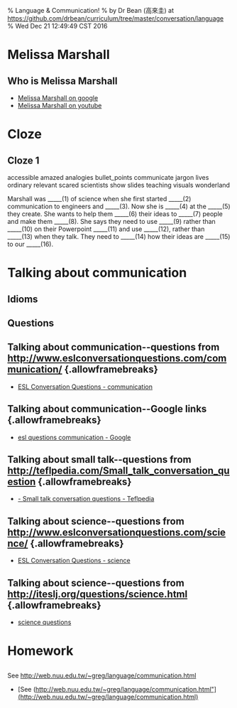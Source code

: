 % Language & Communication!
% by Dr Bean (高來圭) at https://github.com/drbean/curriculum/tree/master/conversation/language
% Wed Dec 21 12:49:49 CST 2016

# Melissa Marshall

## Who is Melissa Marshall

- [Melissa Marshall on google](http://www.google.com.tw/search?q=%22penn+state%22+%22melissa+marshall%22&num=100)
- [Melissa Marshall on youtube](http://www.google.com.tw/search?q=%22site:youtube.com+melissa+marshall%22&num=100&gws_rd=ssl&tbm=isch&tbo=u&source=univ&sa=X)


# Cloze

## Cloze 1

accessible
amazed
analogies
bullet_points
communicate
jargon
lives
ordinary
relevant
scared
scientists
show
slides
teaching
visuals
wonderland

Marshall was _____(1) of science when she first started _____(2) communication to engineers and _____(3). Now she is _____(4) at the _____(5) they create. She wants to help them _____(6) their ideas to _____(7) people and make them _____(8). She says they need to use _____(9) rather than _____(10) on their Powerpoint _____(11) and use _____(12), rather than _____(13) when they talk. They need to _____(14) how their ideas are _____(15) to our _____(16).

# Talking about communication

## Idioms

## Questions

## Talking about communication--questions from http://www.eslconversationquestions.com/communication/ {.allowframebreaks}

- [ESL Conversation Questions - communication](http://www.eslconversationquestions.com/communication/)

## Talking about communication--Google links {.allowframebreaks}

- [esl questions communication - Google  ](http://www.google.com.tw/search?q=esl+questions+communication&num=100)

## Talking about small talk--questions from http://teflpedia.com/Small_talk_conversation_question {.allowframebreaks}

- [- Small talk conversation questions - Teflpedia](http://teflpedia.com/Small_talk_conversation_questions)

## Talking about science--questions from http://www.eslconversationquestions.com/science/ {.allowframebreaks}

- [ESL Conversation Questions - science](http://www.eslconversationquestions.com/science/)

## Talking about science--questions from http://iteslj.org/questions/science.html {.allowframebreaks}

- [science questions](http://iteslj.org/questions/science.html )


# Homework

##

See <a href="http://web.nuu.edu.tw/~greg/language/communication.html">http://web.nuu.edu.tw/~greg/language/communication.html</a>

- [See (http://web.nuu.edu.tw/~greg/language/communication.html"](http://web.nuu.edu.tw/~greg/language/communication.html)

